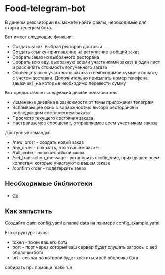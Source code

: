 # Food-telegram-bot
В данном репозитории вы можете найти файлы, необходимые для старта телеграм бота.

Бот имеет следующие функции:

* Создать заказ, выбрав ресторан доставки
* Создать ссылку-приглашение на вступление в общий заказ
* Собрать заказ из выбранного ресторана
* Собрать всю еду, выбранную всеми участниками заказа в один лист и рассчитать стоимость полученного заказа
* Оповещать всех участников заказа о необходимой сумме к оплате, с учетом доставки. Дополнительно присылать номер телефона заказчика, на которые необходимо перевести сумму

Бот предоставляет следующий дизайн пользователя:

* Изменение дизайна в зависимости от темы приложения телеграм
* Всплывающее окно с возможностью выбора ресторанов и последующим составлением заказа
* Просмотр текущего состояния заказа
* Настраиваемое сообщение, отправляемое всем участникам заказа

Доступные команды:
* /new_order - создать новый заказ
* /my_order - показать, что в вашем заказе
* /full_order - показать общий заказ
* /set_transaction_message - установить сообщение, приходящее всем коллегам, которые участвуют в вашем заказе
* /confirm order - подвтердить заказ


## Необходимые библиотеки
* [Go](https://go.dev/doc/install)

## Как запустить
Создайте файл config.yaml в папке data на примере config_example.yaml

Его структура такая:
* token - токен вашего бота
* port - порт через который ваш сервер будет слушать запросы с веб оболочки бота
* url - ссылка по которой будет хоститься веб оболочка бота

собирать при помощи make run
